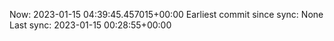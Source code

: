 Now: 2023-01-15 04:39:45.457015+00:00 Earliest commit since sync: None Last sync: 2023-01-15 00:28:55+00:00
